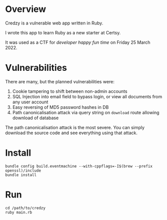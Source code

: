 # Overview
Credzy is a vulnerable web app written in Ruby.

I wrote this app to learn Ruby as a new starter at Certsy. 

It was used as a CTF for *developer happy fun time* on Friday 25 March 2022. 

# Vulnerabilities
There are many, but the planned vulnerabilities were:
1. Cookie tampering to shift between non-admin accounts
1. SQL Injection into email field to bypass login, or view all documents from any user account
1. Easy reversing of MD5 password hashes in DB
1. Path canonicalisation attack via query string on `download` route allowing download of database

The path canonicalisation attack is the most severe.
You can simply download the source code and see everything using that attack.

# Install
```
bundle config build.eventmachine --with-cppflags=-I$(brew --prefix openssl)/include
bundle install
```

# Run
```
cd /path/to/credzy
ruby main.rb
```

